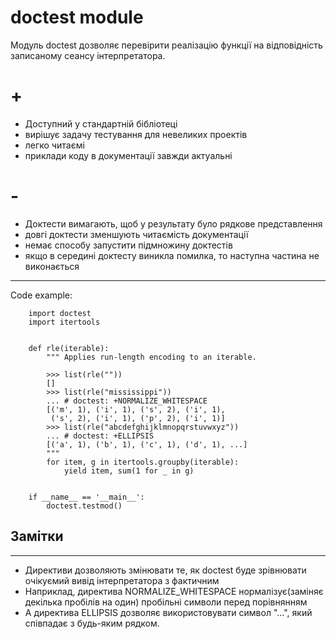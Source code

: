 # doctest module


Модуль doctest дозволяє перевірити реалізацію функції на відповідність записаному сеансу інтерпретатора.

# +
* Доступний у стандартній бібліотеці
* вирішує задачу тестування для невеликих проектів
* легко читаємі
* приклади коду в документації завжди актуальні

# -
* Доктести вимагають, щоб у результату було рядкове представлення
* довгі доктести зменшують читаємість документації
* немає способу запустити підмножину доктестів
* якщо в середині доктесту виникла помилка, то наступна частина не виконається
___

Code example:

        import doctest
        import itertools


        def rle(iterable):
            """ Applies run-length encoding to an iterable.

            >>> list(rle(""))
            []
            >>> list(rle("mississippi"))
            ... # doctest: +NORMALIZE_WHITESPACE
            [('m', 1), ('i', 1), ('s', 2), ('i', 1),
             ('s', 2), ('i', 1), ('p', 2), ('i', 1)]
            >>> list(rle("abcdefghijklmnopqrstuvwxyz"))
            ... # doctest: +ELLIPSIS
            [('a', 1), ('b', 1), ('c', 1), ('d', 1), ...]
            """
            for item, g in itertools.groupby(iterable):
                yield item, sum(1 for _ in g)


        if __name__ == '__main__':
            doctest.testmod()
            
## Замітки
___

* Директиви дозволяють змінювати те, як doctest буде зрівнювати очікуємий вивід інтерпретатора з фактичним
* Наприклад, директива NORMALIZE_WHITESPACE нормалізує(заміняє декілька пробілів на один) пробільні символи перед порівнянням
* А директива ELLIPSIS дозволяє використовувати символ "...", який співпадає з будь-яким рядком. 
